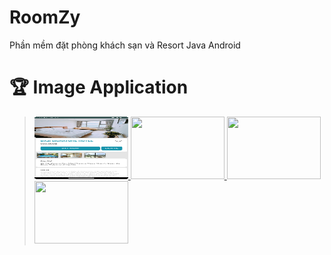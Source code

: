 # RoomZy
 Phần mềm đặt phòng khách sạn và Resort Java Android
 # 🏆 Image Application 
>
> <a href="./Image/ChiTietPhong.png">
>    <img height="100px" width="150px" src="./Image/ChiTietPhong.png" alt=""/>
> </a>
> <a href="./Certificate/2.jpg">
>    <img height="100px" width="150px" src="./Certificate/2.jpg" alt=""/>
> </a>
>  <a href="./Certificate/3.jpg">
>    <img height="100px" width="150px" src="./Certificate/3.jpg" alt=""/>
> </a>
>  <a href="./Certificate/4.jpg">
>    <img height="100px" width="150px" src="./Certificate/4.jpg" alt=""/>
> </a>
